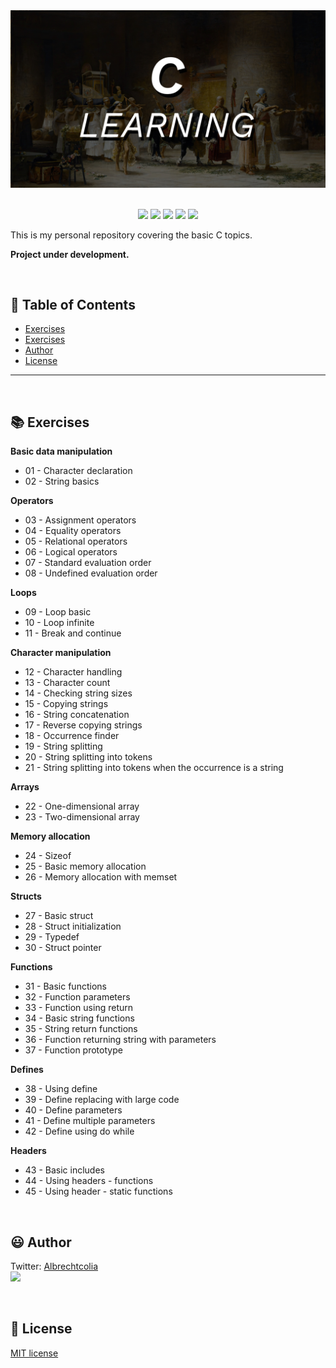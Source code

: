
<div align='center'>

<img src="images/banner.jpg" >

</div>

<br>

<p align="center">
    <img src="https://badgen.net/badge/love level/10 of 10/purple" >
    <img src="https://img.shields.io/github/languages/count/c-learning/c-learning?color=%23f34b7d" >
    <img src="https://img.shields.io/github/directory-file-count/c-learning/c-learning" >
    <img src="https://img.shields.io/github/repo-size/c-learning/c-learning" >
    <img src="https://img.shields.io/github/license/c-learning/c-learning" >
</p>

This is my personal repository covering the basic C topics.

<b>Project under development.</b>

<br>

:bookmark_tabs: Table of Contents
-----
* [Exercises](#books-exercises)
* [Exercises](#books-exercises)
* [Author](#smiley-author)
* [License](#scroll-license)
-----

<br>

:books: Exercises
---

<b>Basic data manipulation</b>

- 01 - Character declaration
- 02 - String basics 

<b>Operators</b>
- 03 - Assignment operators
- 04 - Equality operators
- 05 - Relational operators
- 06 - Logical operators
- 07 - Standard evaluation order
- 08 - Undefined evaluation order

<b>Loops</b>
- 09 - Loop basic
- 10 - Loop infinite
- 11 - Break and continue

<b>Character manipulation</b>
- 12 - Character handling
- 13 - Character count
- 14 - Checking string sizes
- 15 - Copying strings
- 16 - String concatenation
- 17 - Reverse copying strings
- 18 - Occurrence finder
- 19 - String splitting
- 20 - String splitting into tokens
- 21 - String splitting into tokens when the occurrence is a string

<b>Arrays</b>
- 22 - One-dimensional array
- 23 - Two-dimensional array

<b>Memory allocation</b>
- 24 - Sizeof
- 25 - Basic memory allocation
- 26 - Memory allocation with memset

<b>Structs</b>
- 27 - Basic struct
- 28 - Struct initialization
- 29 - Typedef
- 30 - Struct pointer

<b>Functions</b>
- 31 - Basic functions
- 32 - Function parameters
- 33 - Function using return
- 34 - Basic string functions
- 35 - String return functions
- 36 - Function returning string with parameters
- 37 - Function prototype

<b>Defines</b>
- 38 - Using define
- 39 - Define replacing with large code
- 40 - Define parameters
- 41 - Define multiple parameters
- 42 - Define using do while

<b>Headers</b>
- 43 - Basic includes
- 44 - Using headers - functions
- 45 - Using header - static functions

<br>

:smiley: Author
---

Twitter: [Albrechtcolia](https://twitter.com/albrechtcolia)<br>
<a href="https://github.com/albrechtcolia" ><img src="https://github.com/albrechtcolia.png?size=200" height="100" /></a>

<br>

:scroll: License
---

[MIT license](license)



